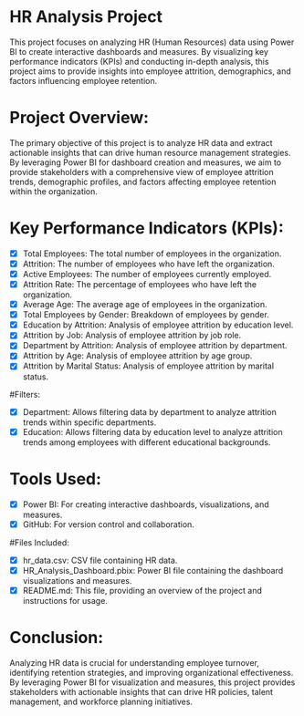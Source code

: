 # HR Analysis Project
This project focuses on analyzing HR (Human Resources) data using Power BI to create interactive dashboards and measures. By visualizing key performance indicators (KPIs) and conducting in-depth analysis, this project aims to provide insights into employee attrition, demographics, and factors influencing employee retention.

# Project Overview:
The primary objective of this project is to analyze HR data and extract actionable insights that can drive human resource management strategies. By leveraging Power BI for dashboard creation and measures, we aim to provide stakeholders with a comprehensive view of employee attrition trends, demographic profiles, and factors affecting employee retention within the organization.

# Key Performance Indicators (KPIs):
- [x] Total Employees: The total number of employees in the organization.
- [x] Attrition: The number of employees who have left the organization.
- [x] Active Employees: The number of employees currently employed.
- [x] Attrition Rate: The percentage of employees who have left the organization.
- [x] Average Age: The average age of employees in the organization.
- [x] Total Employees by Gender: Breakdown of employees by gender.
- [x] Education by Attrition: Analysis of employee attrition by education level.
- [x] Attrition by Job: Analysis of employee attrition by job role.
- [x] Department by Attrition: Analysis of employee attrition by department.
- [x] Attrition by Age: Analysis of employee attrition by age group.
- [x] Attrition by Marital Status: Analysis of employee attrition by marital status.

#Filters:
- [x] Department: Allows filtering data by department to analyze attrition trends within specific departments.
- [x] Education: Allows filtering data by education level to analyze attrition trends among employees with different educational backgrounds.

# Tools Used:
- [x] Power BI: For creating interactive dashboards, visualizations, and measures.
- [x] GitHub: For version control and collaboration.

#Files Included:
- [x] hr_data.csv: CSV file containing HR data.
- [x] HR_Analysis_Dashboard.pbix: Power BI file containing the dashboard visualizations and measures.
- [x] README.md: This file, providing an overview of the project and instructions for usage.

# Conclusion:
Analyzing HR data is crucial for understanding employee turnover, identifying retention strategies, and improving organizational effectiveness. By leveraging Power BI for visualization and measures, this project provides stakeholders with actionable insights that can drive HR policies, talent management, and workforce planning initiatives.
